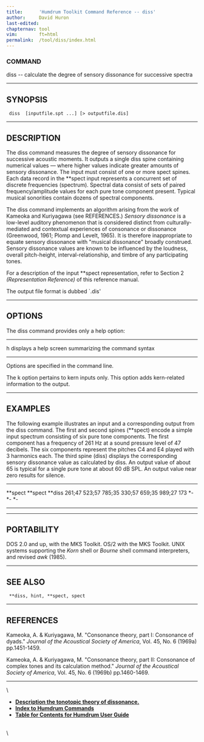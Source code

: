 ```yaml
---
title:		'Humdrum Toolkit Command Reference -- diss'
author:		David Huron
last-edited:	
chapternav:	tool
vim:		ft=html
permalink:	/tool/diss/index.html
---
```



### COMMAND

<span class="tool">diss</span> -- calculate the degree of sensory dissonance for successive
spectra

------------------------------------------------------------------------

## SYNOPSIS ##

` diss  [inputfile.spt ...] [> outputfile.dis]`

------------------------------------------------------------------------

## DESCRIPTION ##

The <span class="tool">diss</span> command measures the degree of sensory dissonance for
successive acoustic moments. It outputs a single
<span class="rep">diss</span> spine containing numerical
values &mdash; where higher values indicate greater amounts of sensory
dissonance. The input must consist of one or more
<span class="rep">spect</span> spines. Each data record
in the \*\*spect input represents a concurrent set of discrete
frequencies (spectrum). Spectral data consist of sets of paired
frequency/amplitude values for each pure tone component present. Typical
musical sonorities contain dozens of spectral components.

The <span class="tool">diss</span> command implements an algorithm arising from the work of
Kameoka and Kuriyagawa (see REFERENCES.) *Sensory dissonance* is a
low-level auditory phenomenon that is considered distinct from
culturally-mediated and contextual experiences of consonance or
dissonance (Greenwood, 1961; Plomp and Levelt, 1965). It is therefore
inappropriate to equate sensory dissonance with \"musical dissonance\"
broadly construed. Sensory dissonance values are known to be influenced
by the loudness, overall pitch-height, interval-relationship, and timbre
of any participating tones.

For a description of the input \*\*spect representation, refer to
Section 2 *(Representation Reference)* of this reference manual.

The output file format is dubbed \`.dis\'

------------------------------------------------------------------------

## OPTIONS ##

The <span class="tool">diss</span> command provides only a help option:

-------- -------------------------------------------------------
<span class="option">h</span>   displays a help screen summarizing the command syntax
-------- -------------------------------------------------------

Options are specified in the command line.

The <span class="option">k</span> option pertains to <span class="rep">kern</span> inputs only. This option adds
<span class="rep">kern</span>-related information to the output.

------------------------------------------------------------------------

## EXAMPLES ##

The following example illustrates an input and a corresponding output
from the <span class="tool">diss</span> command. The first and second spines (\*\*spect)
encode a simple input spectrum consisting of six pure tone components.
The first component has a frequency of 261 Hz at a sound pressure level
of 47 decibels. The six components represent the pitches C4 and E4
played with 3 harmonics each. The third spine
(<span class="rep">diss</span>) displays the
corresponding sensory dissonance value as calculated by <span class="tool">diss</span>. An
output value of about 65 is typical for a single pure tone at about 60
dB SPL. An output value near zero results for silence.

---------------------- ---------------------- ----------
\*\*spect              \*\*spect              \*\*diss
261;47 523;57 785;35   330;57 659;35 989;27   173
\*-                    \*-                    \*-
---------------------- ---------------------- ----------

------------------------------------------------------------------------

## PORTABILITY ##

DOS 2.0 and up, with the MKS Toolkit. OS/2 with the MKS Toolkit. UNIX
systems supporting the *Korn* shell or *Bourne* shell command
interpreters, and revised *awk* (1985).

------------------------------------------------------------------------

## SEE ALSO ##

` **diss, hint, **spect, spect`

------------------------------------------------------------------------

## REFERENCES ##

Kameoka, A. & Kuriyagawa, M. \"Consonance theory, part I: Consonance of
dyads.\" *Journal of the Acoustical Society of America*, Vol. 45, No. 6
(1969a) pp.1451-1459.

Kameoka, A. & Kuriyagawa, M. \"Consonance theory, part II: Consonance of
complex tones and its calculation method.\" *Journal of the Acoustical
Society of America*, Vol. 45, No. 6 (1969b) pp.1460-1469.

------------------------------------------------------------------------

\

-   [**Description the tonotopic theory of
    dissonance.**](/Humdrum/Music829B/tonotopic.html)
-   [**Index to Humdrum Commands**](../commands.toc.html)
-   [**Table for Contents for Humdrum User Guide**](../guide.toc.html)

\
\
